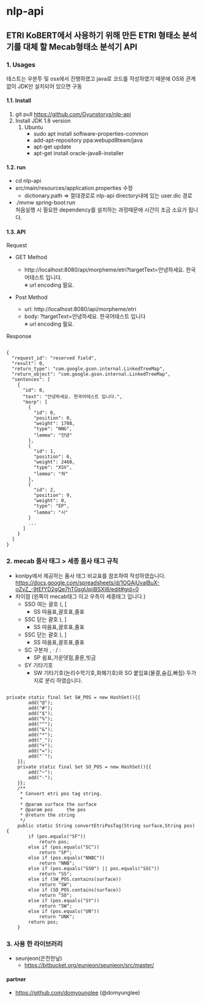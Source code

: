 # nlp-api
## ETRI KoBERT에서 사용하기 위해 만든 ETRI 형태소 분석기를 대체 할 Mecab형태소 분석기 API

### 1. Usages
테스트는 우분투 및 osx에서 진행하였고 java로 코드를 작성하였기 때문에 OS와 관계없이 JDK만 설치되어 있으면 구동 

#### 1.1. Install
1. git pull https://github.com/Gyunstorys/nlp-api
2. Install JDK 1.8 version
    1. Ubuntu
        * sudo apt install software-properties-common
        * add-apt-repository ppa:webupd8team/java
        * apt-get update
        * apt-get install oracle-java8-installer
            
            

#### 1.2. run
* cd nlp-api
* src/main/resources/application.properties 수정 
    * dictionary.path => 절대경로로  nlp-api directory내에 있는 user.dic 경로 
* ./mvnw spring-boot:run <br/>
처음실행 시 필요한 dependency를 설치하는 과정때문에 시간이 조금 소요가 됩니다.

#### 1.3. API
Request
* GET Method
    * http://localhost:8080/api/morpheme/etri?targetText=안녕하세요. 한국어테스트 입니다.
    <br/>※ url encoding 필요.
    
* Post Method
    * url: http://localhost:8080/api/morpheme/etri
    * body: ?targetText=안녕하세요. 한국어테스트 입니다<br/> ※ url encoding 필요.

Response
<pre><code>
{
  "request_id": "reserved field",
  "result": 0,
  "return_type": "com.google.gson.internal.LinkedTreeMap",
  "return_object": "com.google.gson.internal.LinkedTreeMap",
  "sentences": [
    {
      "id": 0,
      "text": "안녕하세요. 한국어테스트 입니다.",
      "morp": [
        {
          "id": 0,
          "position": 0,
          "weight": 1708,
          "type": "NNG",
          "lemma": "안녕"
        },
        {
          "id": 1,
          "position": 6,
          "weight": 2460,
          "type": "XSV",
          "lemma": "하"
        },
        {
          "id": 2,
          "position": 9,
          "weight": 0,
          "type": "EP",
          "lemma": "시"
        }
        ...
      ]
    }
  ]
}
</code></pre>
### 2. mecab 품사 태그 > 세종 품사 태그 규칙
* konlpy에서 제공하는 품사 태그 비교표를 참조하여 작성하였습니다.</br>
https://docs.google.com/spreadsheets/d/1OGAjUvalBuX-oZvZ_-9tEfYD2gQe7hTGsgUpiiBSXI8/edit#gid=0
* 차이점 (왼쪽이 mecab태그 이고 우측이 세종태그 입니다.)
    * SSO	여는 괄호 (, [ 
        * SS 따옴표,괄호표,줄표
    * SSC	닫는 괄호 ), ] 
        * SS 따옴표,괄호표,줄표
    * SSC	닫는 괄호 ), ] 
        * SS 따옴표,괄호표,줄표
    * SC	구분자 , · / :
        * SP 쉼표,가운뎃점,콜론,빗금
    * SY    기타기호
        * SW 기타기호(논리수학기호,화폐기호)와 SO 붙임표(물결,숨김,빠짐) 두가지로 분리 하였습니다.
          	
<pre><code>
private static final Set<String> SW_POS = new HashSet<String>(){{
        add("@");
        add("#");
        add("$");
        add("%");
        add("^");
        add("&");
        add("*");
        add("_");
        add("+");
        add("=");
        add("`");
    }};
    private static final Set<String> SO_POS = new HashSet<String>(){{
        add("~");
        add("-");
    }};
    /**
     * Convert etri pos tag string.
     *
     * @param surface the surface
     * @param pos     the pos
     * @return the string
     */
    public static String convertEtriPosTag(String surface,String pos) {
        if (pos.equals("SF"))
            return pos;
        else if (pos.equals("SC"))
            return "SP";
        else if (pos.equals("NNBC"))
            return "NNB";
        else if (pos.equals("SSO") || pos.equals("SSC"))
            return "SS";
        else if (SW_POS.contains(surface))
            return "SW";
        else if (SO_POS.contains(surface))
            return "SO";
        else if (pos.equals("SY"))
            return "SW";
        else if (pos.equals("UN"))
            return "UNK";
        return pos;
    }
</code></pre>
### 3. 사용 한 라이브러리
* seunjeon(은전한닢)
    * https://bitbucket.org/eunjeon/seunjeon/src/master/


#### partner 
* https://github.com/domyounglee (@domyunglee)
